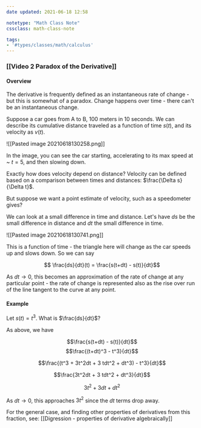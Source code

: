```yaml
---
date updated: 2021-06-18 12:58

notetype: "Math Class Note"
cssclass: math-class-note

tags: 
- '#types/classes/math/calculus'
---
```


### [[Video 2 Paradox of the Derivative]]

#### Overview

The derivative is frequently defined as an instantaneous rate of change - but this is somewhat of a paradox. Change happens over time - there can't be an instantaneous change. 

Suppose a car goes from A to B, 100 meters in 10 seconds. We can describe its cumulative distance traveled as a function of time $s(t)$, and its velocity as $v(t)$. 

![[Pasted image 20210618130258.png]]

In the image, you can see the car starting, accelerating to its max speed at ~ $t = 5$, and then slowing down. 

Exactly how does velocity depend on distance? Velocity can be defined based on a comparison between times and distances: $\frac{\Delta s}{\Delta t}$. 

But suppose we want a point estimate of velocity, such as a speedometer gives?

We can look at a small difference in time and distance. Let's have $ds$ be the small difference in distance and $dt$ the small difference in time. 

![[Pasted image 20210618130741.png]]

This is a function of time - the triangle here will change as the car speeds up and slows down. So we can say

$$ \frac{ds}{dt}(t) = \frac{s(t+dt) - s(t)}{dt}$$

As $dt \to 0$, this becomes an approximation of the rate of change at any particular point - the rate of change is represented also as the rise over run of the line tangent to the curve at any point. 

#### Example

Let $s(t) = t^3$. What is $\frac{ds}{dt}$?

As above, we have

$$\frac{s(t+dt) - s(t)}{dt}$$
$$\frac{(t+dt)^3 - t^3}{dt}$$

$$\frac{(t^3 + 3t^2dt + 3 tdt^2 + dt^3) - t^3}{dt}$$

$$\frac{3t^2dt + 3 tdt^2 + dt^3}{dt}$$

$$ 3t^2 + 3dt + dt^2$$

As $dt \to 0$, this approaches $3t^2$ since the $dt$ terms drop away. 

For the general case, and finding other properties of derivatives from this fraction, see: [[Digression - properties of derivative algebraically]]